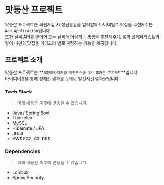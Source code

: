 # 맛동산 프로젝트

맛동산 프로젝트는 회원가입 시 생년월일을 입력받아 나이대별로 맛집을 추천해주는 `Web Application`입니다.<br>
또한 날씨 API를 받아와 오늘 날씨에 어울리는 맛집을 추천해주며, 음악 플레이리스트와 같이 나만의 맛집을 카테고리 별로 저장하는 기능을 제공합니다.

## 프로젝트 소개

맛동산 프로젝트는 **`멋쟁이사자처럼 백엔드스쿨 1기 해커톤 프로젝트`**입니다.<br>
아이디어톤을 통해 정해진 결과를 토대로 발전시킨 결과물입니다.<br>

### Tech Stack
> 아래 내용은 이후에 변동될 수 있습니다.
- Java / Spring Boot
- Thymeleaf
- MySQL
- Hibernate / JPA
- JUnit
- AWS EC2, S3, RDS

### Dependencies
> 아래 내용은 이후에 변동될 수 있습니다.
- Lombok
- Spring Security